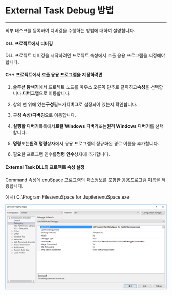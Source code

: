 # External Task Debug 방법

---

외부 태스크를 등록하여 디버깅을 수행하는 방법에 대하여 설명합니다.



#### DLL 프로젝트에서 디버깅

DLL 프로젝트 디버깅을 시작하려면 프로젝트 속성에서 호출 응용 프로그램을 지정해야 합니다.



#### C++ 프로젝트에서 호출 응용 프로그램을 지정하려면

1. **솔루션 탐색기**에서 프로젝트 노드를 마우스 오른쪽 단추로 클릭하고**속성**을 선택합니다.**디버그**탭으로 이동합니다.

2. 창의 맨 위에 있는**구성**필드가**디버그**로 설정되어 있는지 확인합니다.

3. **구성 속성/디버깅**으로 이동합니다.

4. **실행할 디버거**목록에서**로컬 Windows 디버거**또는**원격 Windows 디버거**를 선택합니다.

5. **명령**또는**원격 명령**상자에서 응용 프로그램의 정규화된 경로 이름을 추가합니다.

6. 필요한 프로그램 인수를**명령 인수**상자에 추가합니다.



#### External Task DLL의 프로젝트 속성 설정

Command 속성에 enuSpace 프로그램의 패스정보를 포함한 응용프로그램 이름을 적용합니다.

예시\) C:\Program Files\enuSpace for Jupiter\enuSpace.exe

![](/assets/externaltask/externaltask_debug.png)







